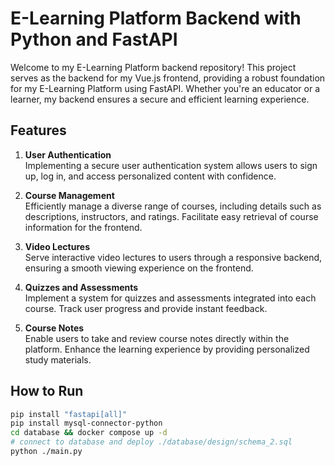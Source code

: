 # E-Learning Platform Backend with Python and FastAPI

Welcome to my E-Learning Platform backend repository! This project serves as the backend for my Vue.js frontend, providing a robust foundation for my E-Learning Platform using FastAPI. Whether you're an educator or a learner, my backend ensures a secure and efficient learning experience.

## Features
1. **User Authentication**  
Implementing a secure user authentication system allows users to sign up, log in, and access personalized content with confidence.

2. **Course Management**  
Efficiently manage a diverse range of courses, including details such as descriptions, instructors, and ratings. Facilitate easy retrieval of course information for the frontend.

3. **Video Lectures**  
Serve interactive video lectures to users through a responsive backend, ensuring a smooth viewing experience on the frontend.

4. **Quizzes and Assessments**  
Implement a system for quizzes and assessments integrated into each course. Track user progress and provide instant feedback.

5. **Course Notes**  
Enable users to take and review course notes directly within the platform. Enhance the learning experience by providing personalized study materials.

## How to Run
```bash
pip install "fastapi[all]"
pip install mysql-connector-python
cd database && docker compose up -d
# connect to database and deploy ./database/design/schema_2.sql
python ./main.py
```
